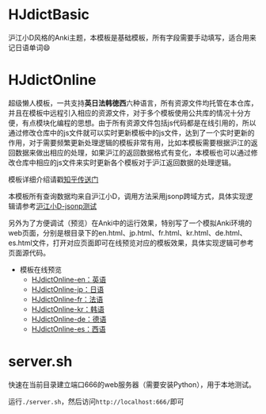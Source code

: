 # HJdictBasic

沪江小D风格的Anki主题，本模板是基础模板，所有字段需要手动填写，适合用来记日语单词:smile:

# HJdictOnline

超级懒人模板，一共支持**英日法韩徳西**六种语言，所有资源文件均托管在本仓库，并且在模板中远程引入相应的资源文件，对于多个模板使用公共库的情况十分方便，有点模块化编程的思想。由于所有资源文件包括js代码都是在线引用的，所以通过修改仓库中的js文件就可以实时更新模板中的js文件，达到了一个实时更新的作用，对于需要频繁更新处理逻辑的模板非常有用，比如本模板需要根据沪江的返回数据来做出相应的处理，如果沪江的返回数据格式有变化，本模板也可以通过修改仓库中相应的js文件来实时更新各个模板对于沪江返回数据的处理逻辑。

模板详细介绍请戳[知乎传送门](https://zhuanlan.zhihu.com/p/24902283)

本模板所有查询数据均来自沪江小D，调用方法采用jsonp跨域方式，具体实现逻辑请参考[沪江小D-jsonp测试](http://ecator.github.io/anki-theme-hjbasic/)

另外为了方便调试（预览）在Anki中的运行效果，特别写了一个模拟Anki环境的web页面，分别是根目录下的en.html、jp.html、fr.html、kr.html、de.html、es.html文件，打开对应页面即可在线预览对应的模板效果，具体实现逻辑可参考页面源代码。

- 模板在线预览
	- [HJdictOnline-en：英语](http://ecator.github.io/anki-theme-hjbasic/en.html)
	- [HJdictOnline-jp：日语](http://ecator.github.io/anki-theme-hjbasic/jp.html)
	- [HJdictOnline-fr：法语](http://ecator.github.io/anki-theme-hjbasic/fr.html)
	- [HJdictOnline-kr：韩语](http://ecator.github.io/anki-theme-hjbasic/kr.html)
	- [HJdictOnline-de：德语](http://ecator.github.io/anki-theme-hjbasic/de.html)
	- [HJdictOnline-es：西语](http://ecator.github.io/anki-theme-hjbasic/es.html)

# server.sh

快速在当前目录建立端口666的web服务器（需要安装Python），用于本地测试。

运行`./server.sh`，然后访问`http://localhost:666/`即可